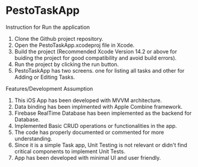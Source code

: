 # PestoTaskApp

Instruction for Run the application

1. Clone the Github project repository.
2. Open the PestoTaskApp.xcodeproj file in Xcode.
3. Build the project  (Recommended Xcode Version 14.2 or above for buiding the project for good compatibility and avoid build errors).
4. Run the project by clicking the run button.
5. PestoTaskApp has two screens. one for listing all tasks and other for Adding or Editing Tasks.



  Features/Development Assumption


1. This iOS App has been developed with MVVM architecture.
2. Data binding has been implmented with Apple Combine framework.
3. Firebase RealTime Database has been implemented as the backend for Database.
4. Implemented Basic CRUD operations or functionalities in the app.
5. The code has properly documented or commented for more understanding.
6. Since it is a simple Task app, Unit Testing is not relevant or didn't find critical components to implement Unit Tests.
7. App has been developed with minimal UI and user friendly.

   
   
